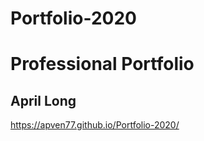 # Portfolio-2020

# Professional Portfolio 

## April Long
https://apven77.github.io/Portfolio-2020/ 
